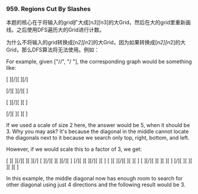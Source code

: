 ### 959. Regions Cut By Slashes

本题的核心在于将输入的grid扩大成[n*3][n*3]的大Grid，然后在大的grid里重新画线。之后使用DFS遍历大的Grid进行计数。

为什么不将输入的grid转换成[n*2][n*2]的大Grid，因为如果转换成[n*2][n*2]的大Grid，那么DFS算法将无法使用。例如：

For example, given ["//", "/ "], the corresponding graph would be something like:

[ ][/][ ][/]


[/][ ][/][ ]


[ ][/][ ][ ]


[/][ ][ ][ ]

If we used a scale of size 2 here, the answer would be 5, when it should be 3. Why you may ask? It's because the diagonal in the middle cannot locate the diagonals next to it because we search only top, right, bottom, and left. 

However, if we would scale this to a factor of 3, we get:

[ ][ ][/][ ][ ][/]
[ ][/][ ][ ][/][ ]
[/][ ][ ][/][ ][ ]
[ ][ ][/][ ][ ][ ]
[ ][/][ ][ ][ ][ ]
[/][ ][ ][ ][ ][ ]

In this example, the middle diagonal now has enough room to search for other diagonal using just 4 directions and the following result would be 3.
